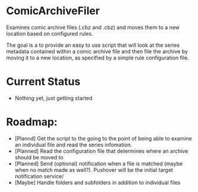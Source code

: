 # ComicArchiveFiler
Examines comic archive files (.cbz and .cbz) and moves them to a new location based on configured rules.

The goal is a to provide an easy to use script that will look at the series metadata contained within a comic archive file and then file the archive by moving it to a new location, as specified by a simple rule configuration file.

# Current Status
- Nothing yet, just getting started

# Roadmap:
- [Plannd] Get the script to the going to the point of being able to examine an individual file and read the series infomation.
- [Planned] Read the configuration file that determines where an archive should be moved to
- [Planned] Send (optional) notification when a file is matched (maybe when no match made as well?). Pushover will be the initial target notification service/
- [Maybe] Handle folders and subfolders in addition to individual files
